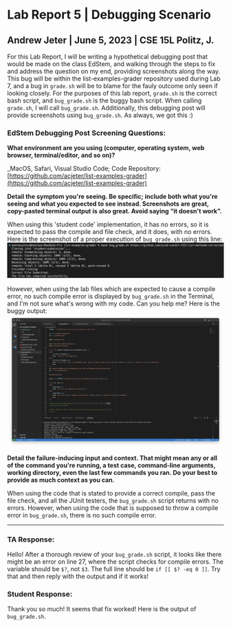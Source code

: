 # Lab Report 5 | Debugging Scenario
## Andrew Jeter | June 5, 2023 | CSE 15L Politz, J.

For this Lab Report, I will be writing a hypothetical debugging post that would be made on the class EdStem, and walking through the steps to fix and address the question on my end, providing screenshots along the way. This bug will be within the list-examples-grader repository used during Lab 7, and a bug in `grade.sh` will be to blame for the fauly outcome only seen if looking closely. For the purposes of this lab report, `grade.sh` is the correct bash script, and `bug_grade.sh` is the buggy bash script. When calling `grade.sh`, I will call `bug_grade.sh`. Additionally, this debugging post will provide screenshots using `bug_grade.sh`. As always, we got this :) 

### EdStem Debugging Post Screening Questions:

**What environment are you using (computer, operating system, web browser, terminal/editor, and so on)?**

_MacOS, Safari, Visual Studio Code; Code Repository: [https://github.com/acjeter/list-examples-grader](https://github.com/acjeter/list-examples-grader)

**Detail the symptom you're seeing. Be specific; include both what you're seeing and what you expected to see instead. Screenshots are great, copy-pasted terminal output is also great. Avoid saying “it doesn't work”.**

When using this 'student code' implementation, it has no errors, so it is expected to pass the compile and file check, and it does, with no errors. Here is the screenshot of a proper execution of `bug_grade.sh` using this line: ![Image](https://github.com/acjeter/cse15l-lab-reports/blob/main/LR5-SS1-bug-grade.png)


However, when using the lab files which are expected to cause a compile error, no such compile error is displayed by `bug_grade.sh` in the Terminal, and I'm not sure what's wrong with my code. Can you help me? Here is the buggy output: ![Image](https://github.com/acjeter/cse15l-lab-reports/blob/main/LR5-SS2.5-bug-grade.png)

**Detail the failure-inducing input and context. That might mean any or all of the command you're running, a test case, command-line arguments, working directory, even the last few commands you ran. Do your best to provide as much context as you can.**

When using the code that is stated to provide a correct compile, pass the file check, and all the JUnit testers, the `bug_grade.sh` script returns with no errors. However, when using the code that is supposed to throw a compile error in `bug_grade.sh`, there is no such compile error.

***

### TA Response:

Hello! After a thorough review of your `bug_grade.sh` script, it looks like there might be an error on line 27, where the script checks for compile errors. The variable should be `$?`, not `$3`. The full line should be `if [[ $? -eq 0 ]]`. Try that and then reply with the output and if it works!

### Student Response:

Thank you so much! It seems that fix worked! Here is the output of `bug_grade.sh`. 


